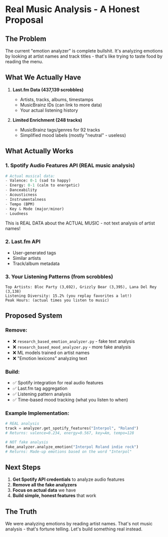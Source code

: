 # Real Music Analysis - A Honest Proposal

## The Problem

The current "emotion analyzer" is complete bullshit. It's analyzing emotions by looking at artist names and track titles - that's like trying to taste food by reading the menu.

## What We Actually Have

1. **Last.fm Data (437,139 scrobbles)**
   - Artists, tracks, albums, timestamps
   - MusicBrainz IDs (can link to more data)
   - Your actual listening history

2. **Limited Enrichment (248 tracks)**
   - MusicBrainz tags/genres for 92 tracks
   - Simplified mood labels (mostly "neutral" - useless)

## What Actually Works

### 1. **Spotify Audio Features API** (REAL music analysis)
```python
# Actual musical data:
- Valence: 0-1 (sad to happy) 
- Energy: 0-1 (calm to energetic)
- Danceability
- Acousticness  
- Instrumentalness
- Tempo (BPM)
- Key & Mode (major/minor)
- Loudness
```

This is REAL DATA about the ACTUAL MUSIC - not text analysis of artist names!

### 2. **Last.fm API**
- User-generated tags
- Similar artists
- Track/album metadata

### 3. **Your Listening Patterns** (from scrobbles)
```
Top Artists: Bloc Party (3,692), Grizzly Bear (3,395), Lana Del Rey (3,138)
Listening Diversity: 15.2% (you replay favorites a lot!)
Peak Hours: (actual times you listen to music)
```

## Proposed System

### Remove:
- ❌ `research_based_emotion_analyzer.py` - fake text analysis
- ❌ `research_based_mood_analyzer.py` - more fake analysis  
- ❌ ML models trained on artist names
- ❌ "Emotion lexicons" analyzing text

### Build:
- ✅ Spotify integration for real audio features
- ✅ Last.fm tag aggregation
- ✅ Listening pattern analysis
- ✅ Time-based mood tracking (what you listen to when)

### Example Implementation:

```python
# REAL analysis
track = analyzer.get_spotify_features("Interpol", "Roland")
# Returns: valence=0.234, energy=0.567, key=Am, tempo=128

# NOT fake analysis  
fake_analyzer.analyze_emotion("Interpol Roland indie rock")
# Returns: Made-up emotions based on the word "Interpol"
```

## Next Steps

1. **Get Spotify API credentials** to analyze audio features
2. **Remove all the fake analyzers** 
3. **Focus on actual data** we have
4. **Build simple, honest features** that work

## The Truth

We were analyzing emotions by reading artist names. That's not music analysis - that's fortune telling. Let's build something real instead. 